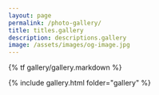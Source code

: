 ```yaml
---
layout: page
permalink: /photo-gallery/
title: titles.gallery
description: descriptions.gallery
image: /assets/images/og-image.jpg
---
```

{% tf gallery/gallery.markdown %}

{% include gallery.html folder="gallery" %}